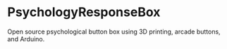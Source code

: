 # PsychologyResponseBox
Open source psychological button box using 3D printing, arcade buttons, and Arduino.
